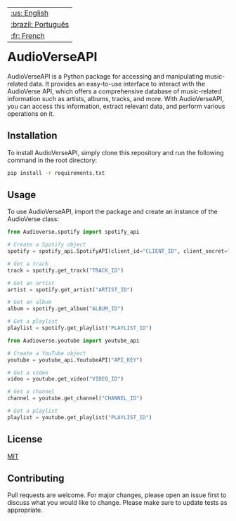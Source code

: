 <table align="right">
 <tr><td><a href="https://github.com/isyuricunha/AudioVerseAPI/blob/main/README.md">:us: English</a></td></tr>
 <tr><td><a href="https://github.com/isyuricunha/AudioVerseAPI/blob/main/readme-pt-br.md">:brazil: Português</a></td></tr>
 <tr><td><a href="https://github.com/isyuricunha/AudioVerseAPI/blob/main/readme-fr.md">:fr: French</a></td></tr>
</table>

# AudioVerseAPI
AudioVerseAPI is a Python package for accessing and manipulating music-related data. It provides an easy-to-use interface to interact with the AudioVerse API, which offers a comprehensive database of music-related information such as artists, albums, tracks, and more. With AudioVerseAPI, you can access this information, extract relevant data, and perform various operations on it.

## Installation
To install AudioVerseAPI, simply clone this repository and run the following command in the root directory:
```bash
pip install -r requirements.txt
```

## Usage
To use AudioVerseAPI, import the package and create an instance of the AudioVerse class:
```py
from Audioverse.spotify import spotify_api

# Create a Spotify object
spotify = spotify_api.SpotifyAPI(client_id="CLIENT_ID", client_secret="CLIENT_SECRET")

# Get a track
track = spotify.get_track("TRACK_ID")

# Get an artist
artist = spotify.get_artist("ARTIST_ID")

# Get an album
album = spotify.get_album("ALBUM_ID")

# Get a playlist
playlist = spotify.get_playlist("PLAYLIST_ID")
```

```py
from Audioverse.youtube import youtube_api

# Create a YouTube object
youtube = youtube_api.YoutubeAPI("API_KEY")

# Get a video
video = youtube.get_video("VIDEO_ID")

# Get a channel
channel = youtube.get_channel("CHANNEL_ID")

# Get a playlist
playlist = youtube.get_playlist("PLAYLIST_ID")

```

## License
[MIT](https://choosealicense.com/licenses/mit/)

## Contributing
Pull requests are welcome. For major changes, please open an issue first to discuss what you would like to change. Please make sure to update tests as appropriate.

